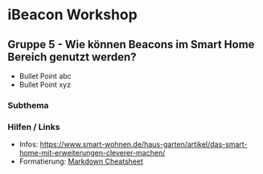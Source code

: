 # iBeacon Workshop

## Gruppe 5 - Wie können Beacons im Smart Home Bereich genutzt werden?

* Bullet Point abc
* Bullet Point xyz


### Subthema

### Hilfen / Links

* Infos: https://www.smart-wohnen.de/haus-garten/artikel/das-smart-home-mit-erweiterungen-cleverer-machen/
* Formatierung: [Markdown Cheatsheet](https://github.com/adam-p/markdown-here/wiki/Markdown-Cheatsheet)


